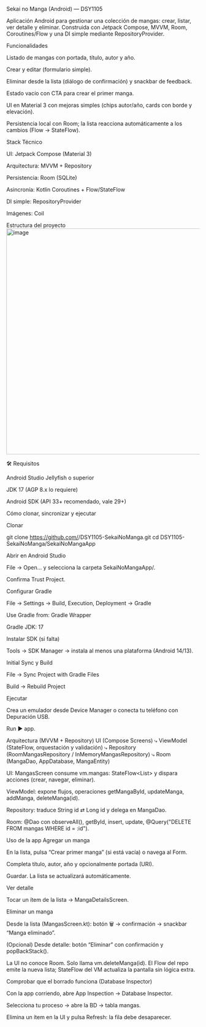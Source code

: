 Sekai no Manga (Android) — DSY1105

Aplicación Android para gestionar una colección de mangas: crear, listar, ver detalle y eliminar. Construida con Jetpack Compose, MVVM, Room, Coroutines/Flow y una DI simple mediante RepositoryProvider.


Funcionalidades

Listado de mangas con portada, título, autor y año.

Crear y editar (formulario simple).

Eliminar desde la lista (diálogo de confirmación) y snackbar de feedback.

Estado vacío con CTA para crear el primer manga.

UI en Material 3 con mejoras simples (chips autor/año, cards con borde y elevación).

Persistencia local con Room; la lista reacciona automáticamente a los cambios (Flow → StateFlow).

Stack Técnico

UI: Jetpack Compose (Material 3)

Arquitectura: MVVM + Repository

Persistencia: Room (SQLite)

Asincronía: Kotlin Coroutines + Flow/StateFlow

DI simple: RepositoryProvider

Imágenes: Coil 
 

Estructura del proyecto
<img width="624" height="589" alt="image" src="https://github.com/user-attachments/assets/25763e1f-4bcc-4d92-b156-4687b1ff5c0d" />


🛠️ Requisitos

Android Studio Jellyfish o superior

JDK 17 (AGP 8.x lo requiere)

Android SDK (API 33+ recomendado, vale 29+)

Cómo clonar, sincronizar y ejecutar

Clonar

git clone https://github.com/<tu-usuario>/DSY1105-SekaiNoManga.git
cd DSY1105-SekaiNoManga/SekaiNoMangaApp


Abrir en Android Studio

File → Open… y selecciona la carpeta SekaiNoMangaApp/.

Confirma Trust Project.

Configurar Gradle

File → Settings → Build, Execution, Deployment → Gradle

Use Gradle from: Gradle Wrapper

Gradle JDK: 17

Instalar SDK (si falta)

Tools → SDK Manager → instala al menos una plataforma (Android 14/13).

Initial Sync y Build

File → Sync Project with Gradle Files

Build → Rebuild Project

Ejecutar

Crea un emulador desde Device Manager o conecta tu teléfono con Depuración USB.

Run ▶ app.

Arquitectura (MVVM + Repository)
UI (Compose Screens)
  ⤷ ViewModel (StateFlow, orquestación y validación)
      ⤷ Repository (RoomMangasRepository / InMemoryMangasRepository)
          ⤷ Room (MangaDao, AppDatabase, MangaEntity)


UI: MangasScreen consume vm.mangas: StateFlow<List<Manga>> y dispara acciones (crear, navegar, eliminar).

ViewModel: expone flujos, operaciones getMangaById, updateManga, addManga, deleteManga(id).

Repository: traduce String id ⇄ Long id y delega en MangaDao.

Room: @Dao con observeAll(), getById, insert, update, @Query("DELETE FROM mangas WHERE id = :id").

Uso de la app
Agregar un manga

En la lista, pulsa “Crear primer manga” (si está vacía) o navega al Form.

Completa título, autor, año y opcionalmente portada (URI).

Guardar. La lista se actualizará automáticamente.

Ver detalle

Tocar un ítem de la lista → MangaDetailsScreen.

Eliminar un manga

Desde la lista (MangasScreen.kt): botón 🗑️ → confirmación → snackbar “Manga eliminado”.

(Opcional) Desde detalle: botón “Eliminar” con confirmación y popBackStack().

La UI no conoce Room. Solo llama vm.deleteManga(id). El Flow del repo emite la nueva lista; StateFlow del VM actualiza la pantalla sin lógica extra.

 Comprobar que el borrado funciona (Database Inspector)

Con la app corriendo, abre App Inspection → Database Inspector.

Selecciona tu proceso → abre la BD → tabla mangas.

Elimina un ítem en la UI y pulsa Refresh: la fila debe desaparecer.
